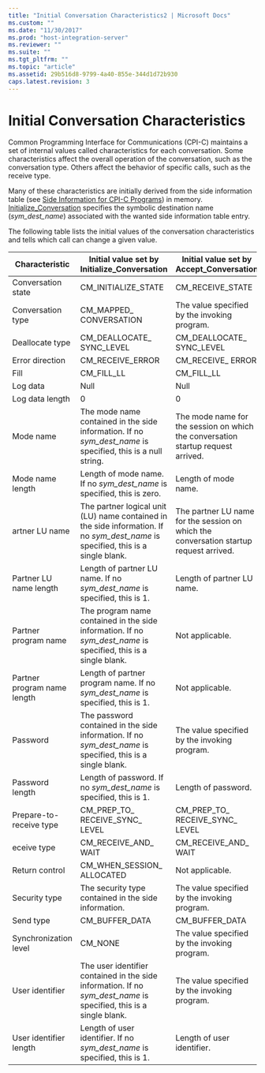 ```yaml
---
title: "Initial Conversation Characteristics2 | Microsoft Docs"
ms.custom: ""
ms.date: "11/30/2017"
ms.prod: "host-integration-server"
ms.reviewer: ""
ms.suite: ""
ms.tgt_pltfrm: ""
ms.topic: "article"
ms.assetid: 29b516d8-9799-4a40-855e-344d1d72b930
caps.latest.revision: 3
---
```

# Initial Conversation Characteristics
Common Programming Interface for Communications (CPI-C) maintains a set of internal values called characteristics for each conversation. Some characteristics affect the overall operation of the conversation, such as the conversation type. Others affect the behavior of specific calls, such as the receive type.  
  
 Many of these characteristics are initially derived from the side information table (see [Side Information for CPI-C Programs](../HIS2010/side-information-for-cpi-c-programs2.md)) in memory. [Initialize_Conversation](../HIS2010/initialize-conversation-cpi-c-2.md) specifies the symbolic destination name (*sym_dest_name*) associated with the wanted side information table entry.  
  
 The following table lists the initial values of the conversation characteristics and tells which call can change a given value.  
  
|Characteristic|Initial value set by Initialize_Conversation|Initial value set by Accept_Conversation|Can be changed by|  
|--------------------|---------------------------------------------------|-----------------------------------------------|-----------------------|  
|Conversation state|CM_INITIALIZE_STATE|CM_RECEIVE_STATE|Depends on call|  
|Conversation type|CM_MAPPED_ CONVERSATION|The value specified by the invoking program.|[Set_Conversation_Type](../HIS2010/set-conversation-type-cpi-c-2.md)|  
|Deallocate type|CM_DEALLOCATE_ SYNC_LEVEL|CM_DEALLOCATE_ SYNC_LEVEL|[Set_Deallocate_Type](../HIS2010/set-deallocate-type-cpi-c-2.md)|  
|Error direction|CM_RECEIVE_ERROR|CM_RECEIVE_ ERROR|[Set_Error_Direction](../HIS2010/set-error-direction-cpi-c-2.md)|  
|Fill|CM_FILL_LL|CM_FILL_LL|[Set_Fill](../HIS2010/set-fill-cpi-c-2.md)|  
|Log data|Null|Null|[Set_Log_Data](../HIS2010/set-log-data-cpi-c-1.md)|  
|Log data length|0|0|[Set_Log_Data](../HIS2010/set-log-data-cpi-c-1.md)|  
|Mode name|The mode name contained in the side information. If no *sym_dest_name* is specified, this is a null string.|The mode name for the session on which the conversation startup request arrived.|[Set_Mode_Name](../HIS2010/set-mode-name-cpi-c-1.md)|  
|Mode name length|Length of mode name. If no *sym_dest_name* is specified, this is zero.|Length of mode name.|[Set_Mode_Name](../HIS2010/set-mode-name-cpi-c-1.md)|  
artner LU name|The partner logical unit (LU) name contained in the side information. If no *sym_dest_name* is specified, this is a single blank.|The partner LU name for the session on which the conversation startup request arrived.|[Set_Partner_LU_Name](../HIS2010/set-partner-lu-name-cpi-c-1.md)|  
|Partner LU name length|Length of partner LU name. If no *sym_dest_name* is specified, this is 1.|Length of partner LU name.|[Set_Partner_LU_Name](../HIS2010/set-partner-lu-name-cpi-c-1.md)|  
|Partner program name|The program name contained in the side information. If no *sym_dest_name* is specified, this is a single blank.|Not applicable.|[Set_TP_Name](../HIS2010/set-tp-name-cpi-c-2.md)|  
|Partner program name length|Length of partner program name. If no *sym_dest_name* is specified, this is 1.|Not applicable.|[Set_TP_Name](../HIS2010/set-tp-name-cpi-c-2.md)|  
|Password|The password contained in the side information. If no *sym_dest_name* is specified, this is a single blank.|The value specified by the invoking program.|[Set_Conversation_Security_Password](../HIS2010/set-conversation-security-password-cpi-c-2.md)|  
|Password length|Length of password. If no *sym_dest_name* is specified, this is 1.|Length of password.|[Set_Conversation_Security_Password](../HIS2010/set-conversation-security-password-cpi-c-2.md)|  
|Prepare-to-receive type|CM_PREP_TO_ RECEIVE_SYNC_ LEVEL|CM_PREP_TO_ RECEIVE_SYNC_ LEVEL|[Set_Prepare_To_Receive_Type](../HIS2010/set-prepare-to-receive-type-cpi-c-2.md)|  
eceive type|CM_RECEIVE_AND_ WAIT|CM_RECEIVE_AND_ WAIT|[Set_Receive_Type](../HIS2010/set-receive-type-cpi-c-1.md)|  
|Return control|CM_WHEN_SESSION_ ALLOCATED|Not applicable.|[Set_Return_Control](../HIS2010/set-return-control-cpi-c-1.md)|  
|Security type|The security type contained in the side information.|The value specified by the invoking program.|[Set_Conversation_Security_Type](../HIS2010/set-conversation-security-type-cpi-c-2.md)|  
|Send type|CM_BUFFER_DATA|CM_BUFFER_DATA|[Set_Send_Type](../HIS2010/set-send-type-cpi-c-1.md)|  
|Synchronization level|CM_NONE|The value specified by the invoking program.|[Set_Sync_Level](../HIS2010/set-sync-level-cpi-c-2.md)|  
|User identifier|The user identifier contained in the side information. If no *sym_dest_name* is specified, this is a single blank.|The value specified by the invoking program.|[Set_Conversation_Security_User_ID](../HIS2010/set-conversation-security-user-id-cpi-c-2.md)|  
|User identifier length|Length of user identifier. If no *sym_dest_name* is specified, this is 1.|Length of user identifier.|[Set_Conversation_Security_User_ID](../HIS2010/set-conversation-security-user-id-cpi-c-2.md)|